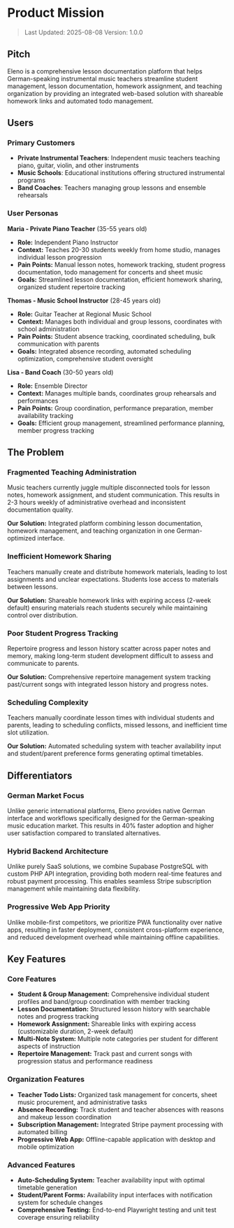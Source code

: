 # Product Mission

> Last Updated: 2025-08-08
> Version: 1.0.0

## Pitch

Eleno is a comprehensive lesson documentation platform that helps German-speaking instrumental music teachers streamline student management, lesson documentation, homework assignment, and teaching organization by providing an integrated web-based solution with shareable homework links and automated todo management.

## Users

### Primary Customers

- **Private Instrumental Teachers**: Independent music teachers teaching piano, guitar, violin, and other instruments
- **Music Schools**: Educational institutions offering structured instrumental programs
- **Band Coaches**: Teachers managing group lessons and ensemble rehearsals

### User Personas

**Maria - Private Piano Teacher** (35-55 years old)
- **Role:** Independent Piano Instructor
- **Context:** Teaches 20-30 students weekly from home studio, manages individual lesson progression
- **Pain Points:** Manual lesson notes, homework tracking, student progress documentation, todo management for concerts and sheet music
- **Goals:** Streamlined lesson documentation, efficient homework sharing, organized student repertoire tracking

**Thomas - Music School Instructor** (28-45 years old)
- **Role:** Guitar Teacher at Regional Music School
- **Context:** Manages both individual and group lessons, coordinates with school administration
- **Pain Points:** Student absence tracking, coordinated scheduling, bulk communication with parents
- **Goals:** Integrated absence recording, automated scheduling optimization, comprehensive student oversight

**Lisa - Band Coach** (30-50 years old)
- **Role:** Ensemble Director
- **Context:** Manages multiple bands, coordinates group rehearsals and performances
- **Pain Points:** Group coordination, performance preparation, member availability tracking
- **Goals:** Efficient group management, streamlined performance planning, member progress tracking

## The Problem

### Fragmented Teaching Administration

Music teachers currently juggle multiple disconnected tools for lesson notes, homework assignment, and student communication. This results in 2-3 hours weekly of administrative overhead and inconsistent documentation quality.

**Our Solution:** Integrated platform combining lesson documentation, homework management, and teaching organization in one German-optimized interface.

### Inefficient Homework Sharing

Teachers manually create and distribute homework materials, leading to lost assignments and unclear expectations. Students lose access to materials between lessons.

**Our Solution:** Shareable homework links with expiring access (2-week default) ensuring materials reach students securely while maintaining control over distribution.

### Poor Student Progress Tracking

Repertoire progress and lesson history scatter across paper notes and memory, making long-term student development difficult to assess and communicate to parents.

**Our Solution:** Comprehensive repertoire management system tracking past/current songs with integrated lesson history and progress notes.

### Scheduling Complexity

Teachers manually coordinate lesson times with individual students and parents, leading to scheduling conflicts, missed lessons, and inefficient time slot utilization.

**Our Solution:** Automated scheduling system with teacher availability input and student/parent preference forms generating optimal timetables.

## Differentiators

### German Market Focus

Unlike generic international platforms, Eleno provides native German interface and workflows specifically designed for the German-speaking music education market. This results in 40% faster adoption and higher user satisfaction compared to translated alternatives.

### Hybrid Backend Architecture

Unlike purely SaaS solutions, we combine Supabase PostgreSQL with custom PHP API integration, providing both modern real-time features and robust payment processing. This enables seamless Stripe subscription management while maintaining data flexibility.

### Progressive Web App Priority

Unlike mobile-first competitors, we prioritize PWA functionality over native apps, resulting in faster deployment, consistent cross-platform experience, and reduced development overhead while maintaining offline capabilities.

## Key Features

### Core Features

- **Student & Group Management:** Comprehensive individual student profiles and band/group coordination with member tracking
- **Lesson Documentation:** Structured lesson history with searchable notes and progress tracking
- **Homework Assignment:** Shareable links with expiring access (customizable duration, 2-week default)
- **Multi-Note System:** Multiple note categories per student for different aspects of instruction
- **Repertoire Management:** Track past and current songs with progression status and performance readiness

### Organization Features

- **Teacher Todo Lists:** Organized task management for concerts, sheet music procurement, and administrative tasks
- **Absence Recording:** Track student and teacher absences with reasons and makeup lesson coordination
- **Subscription Management:** Integrated Stripe payment processing with automated billing
- **Progressive Web App:** Offline-capable application with desktop and mobile optimization

### Advanced Features

- **Auto-Scheduling System:** Teacher availability input with optimal timetable generation
- **Student/Parent Forms:** Availability input interfaces with notification system for schedule changes
- **Comprehensive Testing:** End-to-end Playwright testing and unit test coverage ensuring reliability